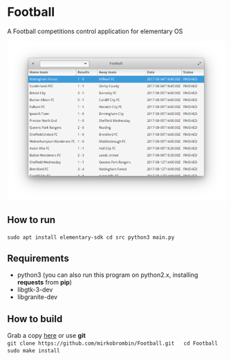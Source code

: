 # Football
A Football competitions control application for elementary OS

![Screenshot](screenshot.png)

## How to run
``sudo apt install elementary-sdk
cd src
python3 main.py``

## Requirements
- python3 (you can also run this program on python2.x, installing **requests** from **pip**)
- libgtk-3-dev
- libgranite-dev

## How to build
Grab a copy [here](https://github.com/mirkobrombin/Football/archive/master.zip) or use **git**  
``git clone https://github.com/mirkobrombin/Football.git  
cd Football  
sudo make install``
